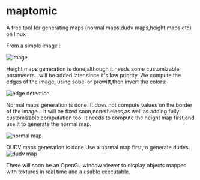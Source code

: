 # maptomic
A free tool for generating maps (normal maps,dudv maps,height maps etc) on linux

From a simple image : 

![image](https://cloud.githubusercontent.com/assets/18567118/20143822/c50a4422-a69a-11e6-9eef-1a023102e804.jpg)

Height maps generation is done,although it needs some customizable parameters...will be added later since it's low priority.
We compute the edges of the image, using sobel or prewitt,then invert the colors:

![edge detection](https://cloud.githubusercontent.com/assets/18567118/20143397/2660f704-a699-11e6-9165-8a8569a420d6.jpg)

Normal maps generation is done. It does not compute values on the border of the image... it will be fixed soon,nonetheless,as well
as adding fully customizable computation too. It needs to compute the height map first,and use it to generate the normal map.


![normal map](https://cloud.githubusercontent.com/assets/18567118/20143711/5bcad760-a69a-11e6-8239-112496ff6c19.jpg)



DUDV maps generation is done.Use a normal map first,to generate dudvs.
![dudv map](https://cloud.githubusercontent.com/assets/18567118/20150815/0d44dbd6-a6b8-11e6-9974-9553c61324ff.jpg)


There will soon be an OpenGL window viewer to display objects mapped with textures in real time and a usable executable. 
